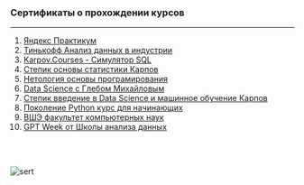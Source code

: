 ### Сертификаты о прохождении курсов
---

1. [Яндекс Практикум](https://github.com/Leshakot/certificates/blob/main/certificates/yandex.practicum.pdf)
2. [Тинькофф Анализ данных в индустрии](https://github.com/Leshakot/certificates/blob/main/certificates/tinkoff..pdf)
3. [Karpov.Courses - Симулятор SQL](https://github.com/Leshakot/certificates/blob/main/certificates/karpov.courses.pdf)
4. [Степик основы статистики Карпов](https://github.com/Leshakot/certificates/blob/main/certificates/stepik_%D0%BE%D1%81%D0%BD%D0%BE%D0%B2%D1%8B_%D1%81%D1%82%D0%B0%D1%82%D0%B8%D1%81%D1%82%D0%B8%D0%BA%D0%B8_%D0%BA%D0%B0%D1%80%D0%BF%D0%BE%D0%B2.pdf)
5. [Нетология основы програмирования](https://github.com/Leshakot/certificates/blob/main/certificates/%D0%9D%D0%B5%D1%82%D0%BE%D0%BB%D0%BE%D0%B3%D0%B8%D1%8F_%D0%BE%D1%81%D0%BD%D0%BE%D0%B2%D1%8B_%D0%BF%D1%80%D0%BE%D0%B3%D1%80%D0%B0%D0%BC%D0%B8%D1%80%D0%BE%D0%B2%D0%B0%D0%BD%D0%B8%D1%8F.pdf)
6. [Data Science c Глебом Михайловым](https://github.com/Leshakot/certificates/blob/main/certificates/Data%20Science%20c%20%D0%93%D0%BB%D0%B5%D0%B1%D0%BE%D0%BC%20%D0%9C%D0%B8%D1%85%D0%B0%D0%B9%D0%BB%D0%BE%D0%B2%D1%8B%D0%BC.pdf)
7. [Степик введение в Data Science и машинное обучение Карпов](https://github.com/Leshakot/certificates/blob/main/certificates/stepik_ds_karpov.pdf)
8. [Поколение Python курс для начинающих](https://github.com/Leshakot/certificates/blob/main/certificates/%D0%9F%D0%BE%D0%BA%D0%BE%D0%BB%D0%B5%D0%BD%D0%B8%D0%B5_Python_%D0%BA%D1%83%D1%80%D1%81_%D0%B4%D0%BB%D1%8F_%D0%BD%D0%B0%D1%87%D0%B8%D0%BD%D0%B0%D1%8E%D1%89%D0%B8%D1%85.pdf)
9. [ВШЭ факультет компьютерных наук](https://github.com/Leshakot/certificates/blob/main/certificates/%D0%92%D0%A8%D0%AD_%D1%84%D0%B0%D0%BA%D1%83%D0%BB%D1%8C%D0%B5%D1%82_%20%D0%BA%D0%BE%D0%BC%D0%BF%D1%8C%D1%8E%D1%82%D0%B5%D1%80%D0%BD%D1%8B%D1%85_%D0%BD%D0%B0%D1%83%D0%BA.jpg)
10. [GPT Week от Школы анализа данных](https://github.com/Leshakot/certificates/blob/main/certificates/GPT%20Week.pdf)
<br>
<br>

![sert](https://user-images.githubusercontent.com/119577732/216990386-255d00a9-4f07-41f1-a10b-6bd36e3d0009.jpg)

